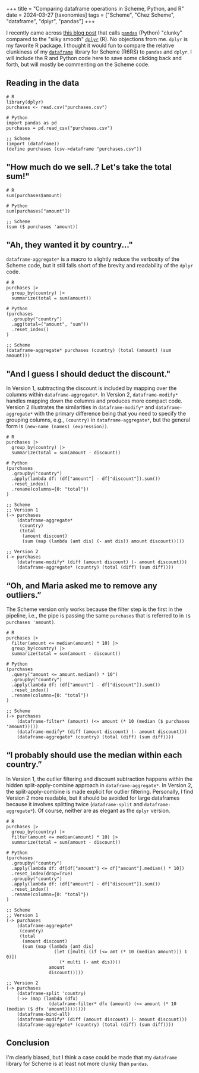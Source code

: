 +++
title = "Comparing dataframe operations in Scheme, Python, and R"
date = 2024-03-27
[taxonomies]
tags = ["Scheme", "Chez Scheme", "dataframe", "dplyr", "pandas"]
+++

I recently came across [this blog post](https://www.sumsar.net/blog/pandas-feels-clunky-when-coming-from-r/) that calls [`pandas`](https://pandas.pydata.org/) (Python) "clunky" compared to the "silky smooth" [`dplyr`](https://dplyr.tidyverse.org/) (R). No objections from me. `dplyr` is my favorite R package. I thought it would fun to compare the relative clunkiness of my [`dataframe`](https://github.com/hinkelman/dataframe/) library for Scheme (R6RS) to `pandas` and `dplyr`. I will include the R and Python code here to save some clicking back and forth, but will mostly be commenting on the Scheme code.

<!-- more -->

## Reading in the data

```
# R 
library(dplyr)
purchases <- read.csv("purchases.csv")

# Python
import pandas as pd
purchases = pd.read_csv("purchases.csv")

;; Scheme
(import (dataframe))
(define purchases (csv->dataframe "purchases.csv"))
```

## "How much do we sell..? Let's take the total sum!"

```
# R 
sum(purchases$amount)

# Python
sum(purchases["amount"])

;; Scheme
(sum ($ purchases 'amount))
```

## "Ah, they wanted it by country..."

`dataframe-aggregate*` is a macro to slightly reduce the verbosity of the Scheme code, but it still falls short of the brevity and readability of the `dplyr` code. 

```
# R 
purchases |>
  group_by(country) |>
  summarize(total = sum(amount))

# Python
(purchases
  .groupby("country")
  .agg(total=("amount", "sum")) 
  .reset_index()                
)

;; Scheme
(dataframe-aggregate* purchases (country) (total (amount) (sum amount)))
```

## "And I guess I should deduct the discount."

In Version 1, subtracting the discount is included by mapping over the columns within `dataframe-aggregate*`. In Version 2, `dataframe-modify*` handles mapping down the columns and produces more compact code. Version 2 illustrates the similarities in `dataframe-modify*` and `dataframe-aggregate*` with the primary difference being that you need to specify the grouping columns, e.g., `(country)` in `dataframe-aggregate*`, but the general form is `(new-name (names) (expression))`. 

```
# R 
purchases |> 
  group_by(country) |> 
  summarize(total = sum(amount - discount))

# Python
(purchases
  .groupby("country")
  .apply(lambda df: (df["amount"] - df["discount"]).sum()) 
  .reset_index()
  .rename(columns={0: "total"})                            
)

;; Scheme
;; Version 1
(-> purchases
    (dataframe-aggregate*
     (country)
     (total
      (amount discount)
      (sum (map (lambda (amt dis) (- amt dis)) amount discount)))))

;; Version 2
(-> purchases
    (dataframe-modify* (diff (amount discount) (- amount discount)))
    (dataframe-aggregate* (country) (total (diff) (sum diff))))
```

## “Oh, and Maria asked me to remove any outliers.”

The Scheme version only works because the filter step is the first in the pipeline, i.e., the pipe is passing the same `purchases` that is referred to in `($ purchases 'amount)`. 

```
# R 
purchases |>
  filter(amount <= median(amount) * 10) |> 
  group_by(country) |> 
  summarize(total = sum(amount - discount))

# Python
(purchases
  .query("amount <= amount.median() * 10")
  .groupby("country")
  .apply(lambda df: (df["amount"] - df["discount"]).sum())
  .reset_index()
  .rename(columns={0: "total"})
)

;; Scheme
(-> purchases
    (dataframe-filter* (amount) (<= amount (* 10 (median ($ purchases 'amount)))))
    (dataframe-modify* (diff (amount discount) (- amount discount)))
    (dataframe-aggregate* (country) (total (diff) (sum diff))))
```

## “I probably should use the median within each country.”

In Version 1, the outlier filtering and discount subtraction happens within the hidden split-apply-combine approach in `dataframe-aggregate*`. In Version 2, the split-apply-combine is made explicit for outlier filtering. Personally, I find Version 2 more readable, but it should be avoided for large dataframes because it involves splitting twice (`dataframe-split` and `dataframe-aggregate*`). Of course, neither are as elegant as the `dplyr` version.

```
# R 
purchases |>
  group_by(country) |>                    
  filter(amount <= median(amount) * 10) |> 
  summarize(total = sum(amount - discount))

# Python
(purchases
  .groupby("country")                                               
  .apply(lambda df: df[df["amount"] <= df["amount"].median() * 10]) 
  .reset_index(drop=True)                                           
  .groupby("country")
  .apply(lambda df: (df["amount"] - df["discount"]).sum())
  .reset_index()
  .rename(columns={0: "total"})
)

;; Scheme
;; Version 1
(-> purchases
    (dataframe-aggregate*
     (country)
     (total
      (amount discount)
      (sum (map (lambda (amt dis)
                  (let ([multi (if (<= amt (* 10 (median amount))) 1 0)])
                    (* multi (- amt dis))))
                amount
                discount)))))

;; Version 2
(-> purchases
    (dataframe-split 'country)
    (->> (map (lambda (dfx)
                (dataframe-filter* dfx (amount) (<= amount (* 10 (median ($ dfx 'amount))))))))
    (dataframe-bind-all)
    (dataframe-modify* (diff (amount discount) (- amount discount)))
    (dataframe-aggregate* (country) (total (diff) (sum diff))))
```

## Conclusion

I'm clearly biased, but I think a case could be made that my `dataframe` library for Scheme is at least not more clunky than `pandas`.
